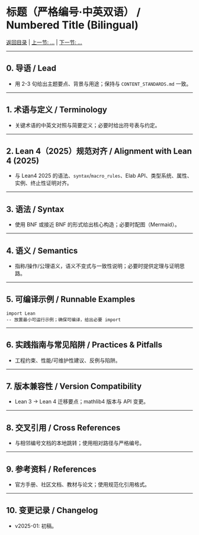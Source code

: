 # 标题（严格编号·中英双语） / Numbered Title (Bilingual)

[返回目录](./CONTINUOUS_PROGRESS.md) | [上一节: …](...) | [下一节: …](...)

---

## 0. 导语 / Lead

- 用 2-3 句给出主题要点、背景与用途；保持与 `CONTENT_STANDARDS.md` 一致。

---

## 1. 术语与定义 / Terminology

- 关键术语的中英文对照与简要定义；必要时给出符号表与约定。

---

## 2. Lean 4（2025）规范对齐 / Alignment with Lean 4 (2025)

- 与 Lean4 2025 的语法、`syntax`/`macro_rules`、Elab API、类型系统、属性、实例、终止性证明对齐。

---

## 3. 语法 / Syntax

- 使用 BNF 或接近 BNF 的形式给出核心构造；必要时配图（Mermaid）。

---

## 4. 语义 / Semantics

- 指称/操作/公理语义，语义不变式与一致性说明；必要时提供定理与证明思路。

---

## 5. 可编译示例 / Runnable Examples

```lean
import Lean
-- 放置最小可运行示例；确保可编译，给出必要 import
```

---

## 6. 实践指南与常见陷阱 / Practices & Pitfalls

- 工程约束、性能/可维护性建议、反例与陷阱。

---

## 7. 版本兼容性 / Version Compatibility

- Lean 3 → Lean 4 迁移要点；mathlib4 版本与 API 变更。

---

## 8. 交叉引用 / Cross References

- 与相邻编号文档的本地跳转；使用相对路径与严格编号。

---

## 9. 参考资料 / References

- 官方手册、社区文档、教材与论文；使用规范化引用格式。

---

## 10. 变更记录 / Changelog

- v2025-01: 初稿。
